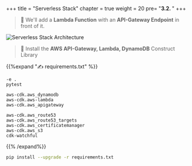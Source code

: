 +++
title = "Serverless Stack"
chapter = true
weight = 20
pre= "<b>3.2. </b>"
+++


> 🎯 We'll add a **Lambda Function** with an **API-Gateway Endpoint** in front of it.

![Serverless Stack Architecture](/images/serverless-python/serverless-stack.png)

> 🎯 Install the **AWS API-Gateway, Lambda, DynamoDB** Construct Library


{{%expand "✍️ requirements.txt" %}}
```
-e .
pytest

aws-cdk.aws_dynamodb
aws-cdk.aws-lambda
aws-cdk.aws_apigateway

aws-cdk.aws_route53
aws-cdk.aws_route53_targets
aws-cdk.aws_certificatemanager
aws-cdk.aws_s3
cdk-watchful
```
{{% /expand%}}

```bash
pip install --upgrade -r requirements.txt
```
